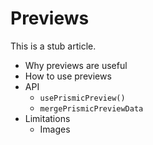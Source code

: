 # Previews

This is a stub article.

- Why previews are useful
- How to use previews
- API
  - `usePrismicPreview()`
  - `mergePrismicPreviewData`
- Limitations
  - Images
